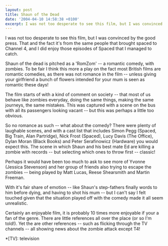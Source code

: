 ```yaml
---
layout: post
title: Shaun of the Dead
date: '2004-04-10 14:58:38 +0100'
excerpt: I was not too desperate to see this film, but I was convinced by the good press.
---
```

I was not too desperate to see this film, but I was convinced by the good press. That and the fact it's from the same people that brought spaced to Channel 4, and I did enjoy those episodes of Spaced that I managed to catch.

Shaun of the dead is pitched as a 'RomZom' -- a romantic comedy, with zombies. To be fair I think this more a play on the fact most British films are romantic comedies, as there was not romance in the film -- unless giving your girlfriend a bunch of flowers intended for your mum is seen as romantic these days!

The film starts of with a kind of comment on society -- that most of us behave like zombies everyday, doing the same things, making the same journeys, the same mistakes. This was captured with a scene on the bus with all its passengers looking vacant -- but this was perhaps a little too obvious.

So no romance as such -- what about the comedy? There were plenty of laughable scenes, and with a cast list that includes Simon Pegg (Spaced, Big Train, Alan Partridge), Nick Frost (Spaced), Lucy Davis (The Office), Dylan Moran (Black Books) and Peter Serafinowicz (Hardware) you would expect this. The scene in which Shaun and his best mate Ed are killing a zombie with records -- but selecting which ones to throw first -- classic!

Perhaps it would have been too much to ask to see more of Yvonne (Jessica Stevenson) and her group of friends also trying to escape the zombies -- being played by Matt Lucas, Reese Shearsmith and Martin Freeman.

With it's fair share of emotion -- like Shaun's step-fathers finally words to him before dying, and having to shot his mum -- but I can't say I felt touched given that the situation played off with the comedy made it all seem unrealistic.

Certainly an enjoyable film, it is probably 10 times more enjoyable if your a fan of the genre. There are little references all over the place (or so I'm told!). Yet the are other references -- such as flicking through the TV channels -- all showing news about the zombie attack except T4!

*[TV]: television